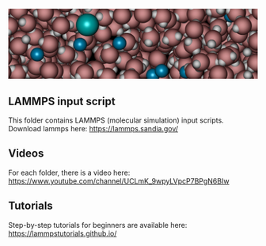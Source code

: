 ![Algorithm schema](./saltandwater_lammps.jpeg)


## LAMMPS input script

This folder contains LAMMPS (molecular simulation) input scripts. Download lammps here: https://lammps.sandia.gov/

## Videos

For each folder, there is a video here: https://www.youtube.com/channel/UCLmK_9wpyLVpcP7BPgN6BIw 

## Tutorials 

Step-by-step tutorials for beginners are available here: https://lammpstutorials.github.io/
